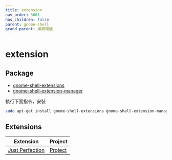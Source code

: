 ```yaml
---
title: extension
nav_order: 3001
has_children: false
parent: gnome-shell
grand_parent: 桌面環境
---
```



# extension

## Package

* [gnome-shell-extensions](https://packages.ubuntu.com/jammy/gnome-shell-extensions)
* [gnome-shell-extension-manager](https://packages.ubuntu.com/jammy/gnome-shell-extension-manager)

執行下面指令，安裝

``` sh
sudo apt-get install gnome-shell-extensions gnome-shell-extension-manager
```


## Extensions

| Extension | Project |
| --- | --- |
| [Just Perfection](https://extensions.gnome.org/extension/3843/just-perfection/) | [Project](https://gitlab.gnome.org/jrahmatzadeh/just-perfection) |
